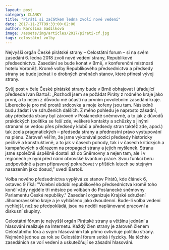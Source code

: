 ```yaml
---
layout: post
category: CLANKY
title: "Piráti si začátkem ledna zvolí nové vedení"
date: 2017-11-27T09:33:00+02:00
author: Karolína Sadílková
image: /assets/img/articles/2017/pirati-cf.jpg
tags: celostátní volby
---
```

 
Nejvyšší orgán České pirátské strany – Celostátní forum – si na svém zasedání 6. ledna 2018 zvolí nové vedení strany, Republikové předsednictvo. Zasedání se bude konat v Brně, v konferenční místnosti hotelu Voroněž. Kromě volby Republikového předsednictva a předsedy strany se bude jednat i o drobných změnách stanov, které přinesl vývoj strany.
 
Svůj post v čele České pirátské strany bude v Brně obhajovat i úřadující předseda Ivan Bartoš: „Rozhodl jsem se požádat Piráty z rodného kraje jako první, a to nejen z důvodu mé účasti na prvním povolebním zasedání kraje. Liberecko je pro mě prostě srdcovka a moje kořeny jsou tam. Následně budu žádat i ve sdruženích dalších. Z mého pohledu je naprosto zásadní, aby předseda strany byl zároveň v Poslanecké sněmovně, a to jak z důvodů praktických (politika se řeší zde, veškeré kontakty a schůzky s jinými stranami se vedou přes předsedy klubů a předsedy stran taktéž zde, apod.) tak zcela pragmatických – předseda strany a přednostní právo vystupování na plénu. Zároveň věřím, že jsme vykonával pozici předsedy historicky pečlivě a konstruktivně, a to jak v časech pohody, tak i v časech kritických a kampaňových s důrazem na propagaci strany a jejich myšlenek. Stranu jsme společně úspěšně dostali až do Sněmovny a nejen tam, ale i v regionech je nyní před námi obrovské kvantum práce. Svou funkci beru zodpovědně a jsem připravený pokračovat v příštích letech se stejným nasazením jako dosud,” uvedl Bartoš.

Volba nového předsednictva vyplývá ze stanov Pirátů, kde článek 6, ostavec 9 říká: "Volební období republikového předsednictva kromě toho končí vždy nejdéle tři měsíce po volbách do Poslanecké sněmovny Parlamentu České republiky." Zasedání organizuje Krajské sdružení Jihomoravského kraje a je vyhlášeno jako dvoudenní. Bude-li volba vedení rychlejší, než se předpokládá, jsou na neděli naplánované pracovní a diskusní skupiny.

Celostátní fórum je nejvyšší orgán Pirátské strany a většinu jednání a hlasování realizuje na Internetu. Každý člen strany je zároveň členem Celostátního fóra a svým hlasováním tak přímo ovlivňuje politiku strany. Nejméně jednou za rok se Celostátní fórum setká i fyzicky. Na těchto zasedáních se volí vedení a uskutečňují se zásadní hlasování.
